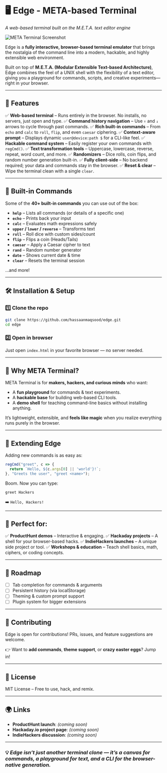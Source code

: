 # 🖥️ Edge - META-based Terminal

*A web-based terminal built on the M.E.T.A. text editor engine*

![META Terminal Screenshot](https://your-screenshot-url.com) <!-- optional image placeholder -->

Edge is a **fully interactive, browser-based terminal emulator** that brings the nostalgia of the command line into a modern, hackable, and highly extensible web environment.

Built on top of **M.E.T.A. (Modular Extensible Text-based Architecture)**, Edge combines the feel of a UNIX shell with the flexibility of a text editor, giving you a playground for commands, scripts, and creative experiments—right in your browser.

---

## 🚀 Features

✅ **Web-based terminal** – Runs entirely in the browser. No installs, no servers, just open and type.
✅ **Command history navigation** – Use `↑` and `↓` arrows to cycle through past commands.
✅ **Rich built-in commands** – From `echo` and `calc` to `roll`, `flip`, and even `caesar` ciphering.
✅ **Context-aware prompt** – Displays dynamic `user@device:path $` for a CLI-like feel.
✅ **Hackable command system** – Easily register your own commands with `regCmd()`.
✅ **Text transformation tools** – Uppercase, lowercase, reverse, repeat, word count, and more.
✅ **Randomizers** – Dice rolls, coin flips, and random number generation built-in.
✅ **Fully client-side** – No backend required; your data and commands stay in the browser.
✅ **Reset & clear** – Wipe the terminal clean with a single `clear`.

---

## 📜 Built-in Commands

Some of the **40+ built-in commands** you can use out of the box:

* **`help`** – Lists all commands (or details of a specific one)
* **`echo`** – Prints back your input
* **`calc`** – Evaluates math expressions safely
* **`upper` / `lower` / `reverse`** – Transforms text
* **`roll`** – Roll dice with custom sides/count
* **`flip`** – Flips a coin (Heads/Tails)
* **`caesar`** – Apply a Caesar cipher to text
* **`rand`** – Random number generator
* **`date`** – Shows current date & time
* **`clear`** – Resets the terminal session

...and more!

---

## 🛠️ Installation & Setup

### 1️⃣ Clone the repo

```bash
git clone https://github.com/hassaanmaqsood/edge.git
cd edge
```

### 2️⃣ Open in browser

Just open `index.html` in your favorite browser — no server needed.

---

## 🎯 Why META Terminal?

META Terminal is for **makers, hackers, and curious minds** who want:

* A **fun playground** for commands & text experiments.
* A **hackable base** for building web-based CLI tools.
* A **demo shell** for teaching command-line basics without installing anything.

It’s lightweight, extensible, and **feels like magic** when you realize everything runs purely in the browser.

---

## 🔧 Extending Edge

Adding new commands is as easy as:

```js
regCmd("greet", c => {
  return `Hello, ${c.args[0] || 'world'}!`;
}, "Greets the user", "greet <name>");
```

Boom. Now you can type:

```
greet Hackers
```

➡️ `Hello, Hackers!`

---

## 🎥 Perfect for:

✅ **ProductHunt demos** – Interactive & engaging.
✅ **Hackaday projects** – A shell for your browser-based hacks.
✅ **IndieHackers launches** – A unique side project or tool.
✅ **Workshops & education** – Teach shell basics, math, ciphers, or coding concepts.

---

## 📍 Roadmap

* [ ] Tab completion for commands & arguments
* [ ] Persistent history (via localStorage)
* [ ] Theming & custom prompt support
* [ ] Plugin system for bigger extensions

---

## 🤝 Contributing

Edge is open for contributions! PRs, issues, and feature suggestions are welcome.

👉 Want to **add commands**, **theme support**, or **crazy easter eggs**? Jump in!

---

## 📜 License

MIT License – Free to use, hack, and remix.

---

## 🌍 Links

* **ProductHunt launch**: *(coming soon)*
* **Hackaday.io project page**: *(coming soon)*
* **IndieHackers discussion**: *(coming soon)*

---

### 💡 *Edge isn’t just another terminal clone — it’s a canvas for commands, a playground for text, and a CLI for the browser-native generation.*
